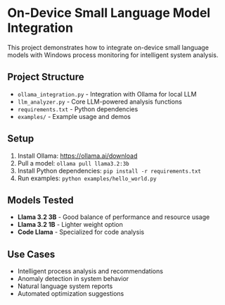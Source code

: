 # On-Device Small Language Model Integration

This project demonstrates how to integrate on-device small language models with Windows process monitoring for intelligent system analysis.

## Project Structure

- `ollama_integration.py` - Integration with Ollama for local LLM
- `llm_analyzer.py` - Core LLM-powered analysis functions
- `requirements.txt` - Python dependencies
- `examples/` - Example usage and demos

## Setup

1. Install Ollama: https://ollama.ai/download
2. Pull a model: `ollama pull llama3.2:3b`
3. Install Python dependencies: `pip install -r requirements.txt`
4. Run examples: `python examples/hello_world.py`

## Models Tested

- **Llama 3.2 3B** - Good balance of performance and resource usage
- **Llama 3.2 1B** - Lighter weight option
- **Code Llama** - Specialized for code analysis

## Use Cases

- Intelligent process analysis and recommendations
- Anomaly detection in system behavior
- Natural language system reports
- Automated optimization suggestions
